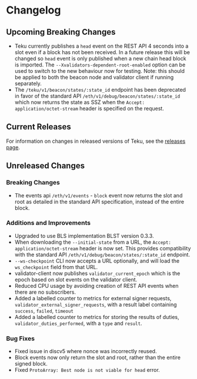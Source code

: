 # Changelog

## Upcoming Breaking Changes
- Teku currently publishes a `head` event on the REST API 4 seconds into a slot even if a block has not been received. In a future release this will be changed so `head` event is only published when a new
  chain head block is imported. The `--Xvalidators-dependent-root-enabled` option can be used to switch to the new behaviour now for testing.
  Note: this should be applied to both the beacon node and validator client if running separately.
- The `/teku/v1/beacon/states/:state_id` endpoint has been deprecated in favor of the standard API `/eth/v1/debug/beacon/states/:state_id` which now returns the state as SSZ when the `Accept: application/octet-stream` header is specified on the request.

## Current Releases
For information on changes in released versions of Teku, see the [releases page](https://github.com/ConsenSys/teku/releases).

## Unreleased Changes
  
### Breaking Changes
- The events api `/eth/v1/events` - `block` event now returns the slot and root as detailed in the standard API specification, instead of the entire block.

### Additions and Improvements
- Upgraded to use BLS implementation BLST version 0.3.3.
- When downloading the `--initial-state` from a URL, the `Accept: application/octet-stream` header is now set. This provides compatibility with the standard API `/eth/v1/debug/beacon/states/:state_id` endpoint.
- `--ws-checkpoint` CLI now accepts a URL optionally, and will load the `ws_checkpoint` field from that URL.
- validator-client now publishes `validator_current_epoch` which is the epoch based on slot events on the validator client.
- Reduced CPU usage by avoiding creation of REST API events when there are no subscribers.
- Added a labelled counter to metrics for external signer requests, `validator_external_signer_requests`, with a result label containing `success`, `failed`, `timeout`
- Added a labelled counter to metrics for storing the results of duties, `validator_duties_performed`, with a `type` and `result`.

### Bug Fixes
- Fixed issue in discv5 where nonce was incorrectly reused.
- Block events now only return the slot and root, rather than the entire signed block.
- Fixed `ProtoArray: Best node is not viable for head` error.